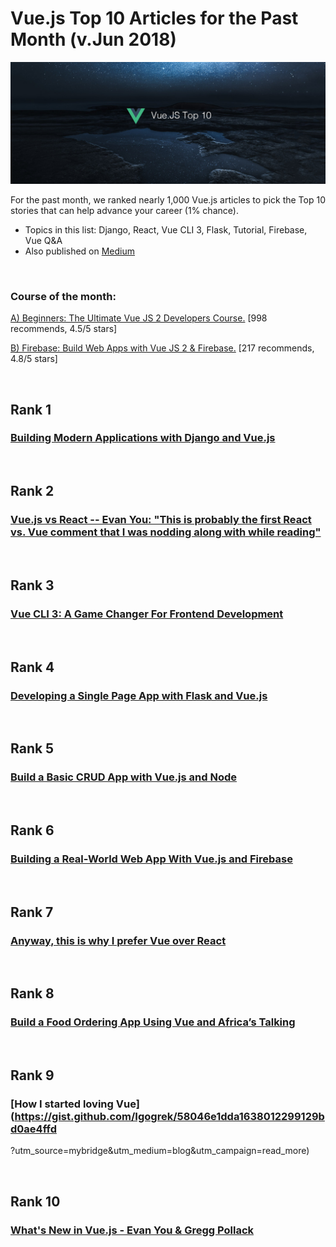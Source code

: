 # Vue.js Top 10 Articles for the Past Month (v.Jun 2018)

<img src="june-vuejs-top10.jpg" width="800" alt="Mybridge"></a>

For the past month, we ranked nearly 1,000 Vue.js articles to pick the Top 10 stories that can help advance your career (1% chance).

* Topics in this list: Django, React, Vue CLI 3, Flask, Tutorial, Firebase, Vue Q&A
* Also published on [Medium](https://goo.gl/Cn6rL9)

<br>

### Course of the month:

[A) Beginners: The Ultimate Vue JS 2 Developers Course.](http://bit.ly/2y6WuOJ) [998 recommends, 4.5/5 stars]

[B) Firebase: Build Web Apps with Vue JS 2 & Firebase.](http://bit.ly/2Iqf4p6) [217 recommends, 4.8/5 stars]

<br>

## Rank 1
### [Building Modern Applications with Django and Vue.js](https://auth0.com/blog/building-modern-applications-with-django-and-vuejs?utm_source=mybridge&utm_medium=blog&utm_campaign=read_more)


<br>

## Rank 2
### [Vue.js vs React -- Evan You: "This is probably the first React vs. Vue comment that I was nodding along with while reading" ](https://www.reddit.com/r/javascript/comments/8o781t/vuejs_or_react_which_you_would_chose_and_why/e01qn55?utm_source=mybridge&utm_medium=blog&utm_campaign=read_more)


<br>

## Rank 3
### [Vue CLI 3: A Game Changer For Frontend Development](https://medium.com/js-dojo/vue-cli-3-a-game-changer-for-frontend-development-a11b56a301a8?utm_source=mybridge&utm_medium=blog&utm_campaign=read_more)


<br>

## Rank 4
### [Developing a Single Page App with Flask and Vue.js](https://testdriven.io/developing-a-single-page-app-with-flask-and-vuejs?utm_source=mybridge&utm_medium=blog&utm_campaign=read_more)


<br>

## Rank 5
### [Build a Basic CRUD App with Vue.js and Node](https://dev.to/oktadev/build-a-basic-crud-app-with-vuejs-and-node-4cl8?utm_source=mybridge&utm_medium=blog&utm_campaign=read_more)


<br>

## Rank 6
### [Building a Real-World Web App With Vue.js and Firebase](https://savvyapps.com/blog/definitive-guide-building-web-app-vuejs-firebase?utm_source=mybridge&utm_medium=blog&utm_campaign=read_more)


<br>

## Rank 7
### [Anyway, this is why I prefer Vue over React](https://itnext.io/anyway-this-is-why-i-prefer-vue-over-react-ad2653595fc5?utm_source=mybridge&utm_medium=blog&utm_campaign=read_more)


<br>

## Rank 8
### [Build a Food Ordering App Using Vue and Africa’s Talking](https://medium.com/js-dojo/build-a-food-ordering-app-using-vue-and-africas-talking-bd271cf6ef72?utm_source=mybridge&utm_medium=blog&utm_campaign=read_more)


<br>

## Rank 9
### [How I started loving Vue](https://gist.github.com/Igogrek/58046e1dda1638012299129bd0ae4ffd
?utm_source=mybridge&utm_medium=blog&utm_campaign=read_more)


<br>

## Rank 10
### [What's New in Vue.js - Evan You & Gregg Pollack](https://www.youtube.com/watch?v=8oFexUl7_DE?utm_source=mybridge&utm_medium=blog&utm_campaign=read_more)

